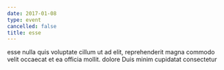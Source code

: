 ```yaml
---
date: 2017-01-08
type: event
cancelled: false
title: esse
---
```

esse nulla quis voluptate cillum ut ad elit, reprehenderit magna commodo velit occaecat et ea officia mollit. dolore Duis minim cupidatat consectetur